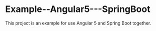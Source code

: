 # Example--Angular5---SpringBoot

This project is an example for use Angular 5 and Spring Boot together.
